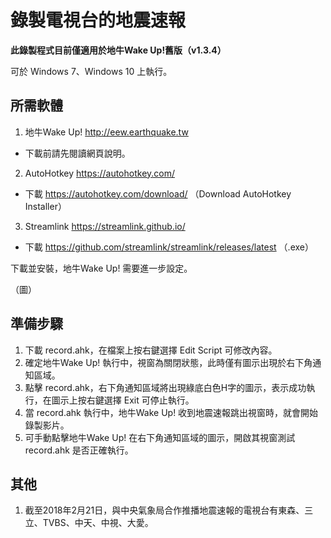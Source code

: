 # 錄製電視台的地震速報
**此錄製程式目前僅適用於地牛Wake Up!舊版（v1.3.4）** 

可於 Windows 7、Windows 10 上執行。
## 所需軟體
1. 地牛Wake Up! http://eew.earthquake.tw
* 下載前請先閱讀網頁說明。
2. AutoHotkey https://autohotkey.com/
* 下載 https://autohotkey.com/download/ （Download AutoHotkey Installer）
3. Streamlink https://streamlink.github.io/
* 下載 https://github.com/streamlink/streamlink/releases/latest （.exe）

下載並安裝，地牛Wake Up! 需要進一步設定。

（圖）
## 準備步驟
1. 下載 record.ahk，在檔案上按右鍵選擇 Edit Script 可修改內容。
2. 確定地牛Wake Up! 執行中，視窗為關閉狀態，此時僅有圖示出現於右下角通知區域。
3. 點擊 record.ahk，右下角通知區域將出現綠底白色H字的圖示，表示成功執行，在圖示上按右鍵選擇 Exit 可停止執行。
4. 當 record.ahk 執行中，地牛Wake Up! 收到地震速報跳出視窗時，就會開始錄製影片。
5. 可手動點擊地牛Wake Up! 在右下角通知區域的圖示，開啟其視窗測試 record.ahk 是否正確執行。

## 其他
1. 截至2018年2月21日，與中央氣象局合作推播地震速報的電視台有東森、三立、TVBS、中天、中視、大愛。
